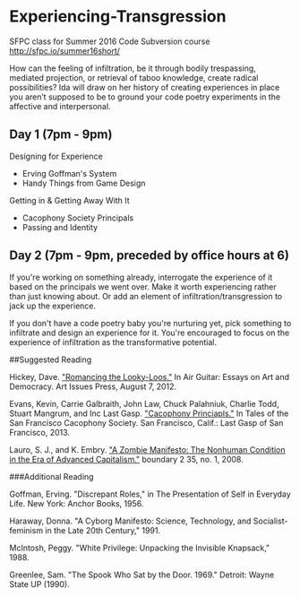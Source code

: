 # Experiencing-Transgression
SFPC class for Summer 2016 Code Subversion course
http://sfpc.io/summer16short/

How can the feeling of infiltration, be it through bodily trespassing, mediated projection, or retrieval of taboo knowledge, create radical possibilities? Ida will draw on her history of creating experiences in place you aren’t supposed to be to ground your code poetry experiments in the affective and interpersonal.

## Day 1 (7pm - 9pm)

Designing for Experience
- Erving Goffman's System
- Handy Things from Game Design

Getting in & Getting Away With It
- Cacophony Society Principals
- Passing and Identity


## Day 2 (7pm - 9pm, preceded by office hours at 6)

If you're working on something already, interrogate the experience of it based on the principals we went over. Make it worth experiencing rather than just knowing about. Or add an element of infiltration/transgression to jack up the experience.

If you don't have a code poetry baby you're nurturing yet, pick something to infiltrate and design an experience for it. You're encouraged to focus on the experience of infiltration as the transformative potential.

##Suggested Reading

Hickey, Dave. ["Romancing the Looky-Loos."](https://github.com/idamantium/Experiencing-Transgression/blob/master/Readings/Romancing%20the%20Looky-Loos.pdf) In Air Guitar: Essays on Art and Democracy. Art Issues Press, August 7, 2012. 

Evans, Kevin, Carrie Galbraith, John Law, Chuck Palahniuk, Charlie Todd, Stuart Mangrum, and Inc Last Gasp. ["Cacophony Princiapls."](https://github.com/idamantium/Experiencing-Transgression/blob/master/Readings/CacophonyPrincipals.pdf) In Tales of the San Francisco Cacophony Society. San Francisco, Calif.: Last Gasp of San Francisco, 2013. 

Lauro, S. J., and K. Embry. ["A Zombie Manifesto: The Nonhuman Condition in the Era of Advanced Capitalism."](https://github.com/idamantium/Experiencing-Transgression/blob/master/Readings/A%20Zombie%20Manifesto%20The%20Nonhum.pdf) boundary 2 35, no. 1, 2008. 

###Additional Reading

Goffman, Erving. "Discrepant Roles," in The Presentation of Self in Everyday Life. New York: Anchor Books, 1956.   

Haraway, Donna. "A Cyborg Manifesto: Science, Technology, and Socialist-feminism in the Late 20th Century," 1991.

McIntosh, Peggy. "White Privilege: Unpacking the Invisible Knapsack," 1988.

Greenlee, Sam. "The Spook Who Sat by the Door. 1969." Detroit: Wayne State UP (1990).   


